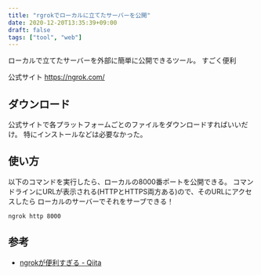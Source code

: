 ```yaml
---
title: "rgrokでローカルに立てたサーバーを公開"
date: 2020-12-20T13:35:39+09:00
draft: false
tags: ["tool", "web"]
---
```


ローカルで立てたサーバーを外部に簡単に公開できるツール。
すごく便利

公式サイト
https://ngrok.com/

## ダウンロード

公式サイトで各プラットフォームごとのファイルをダウンロードすればいいだけ。
特にインストールなどは必要なかった。

## 使い方

以下のコマンドを実行したら、ローカルの8000番ポートを公開できる。
コマンドラインにURLが表示される(HTTPとHTTPS両方ある)ので、そのURLにアクセスしたら
ローカルのサーバーでそれをサーブできる！

```
ngrok http 8000
```


## 参考

* [ngrokが便利すぎる - Qiita](https://qiita.com/mininobu/items/b45dbc70faedf30f484e)

